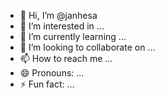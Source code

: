 - 👋 Hi, I’m @janhesa
- 👀 I’m interested in ...
- 🌱 I’m currently learning ...
- 💞️ I’m looking to collaborate on ...
- 📫 How to reach me ...
- 😄 Pronouns: ...
- ⚡ Fun fact: ...

<!---
janhesa/janhesa is a ✨ special ✨ repository because its `README.md` (this file) appears on your GitHub profile.
You can click the Preview link to take a look at your changes.
--->
